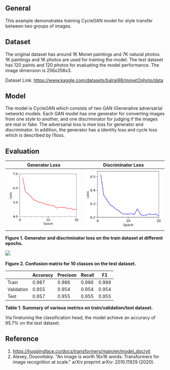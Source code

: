 ## General
This example demonstrates training CycleGAN model for style transfer between two groups of images. 

## Dataset
The original dataset has around 1K Monet paintings and 7K natural photos. 1K paintings and 1K photos are used for training the model. The test dataset has 120 paints and 120 photos for evaluating the model performance. The image dimension is 256x256x3.

Dataset Link: https://www.kaggle.com/datasets/balraj98/monet2photo/data

## Model
The model is CycleGAN which consists of two GAN (Generative adversarial network) models. Each GAN model has one generator for converting images from one style to another, and one discriminator for judging if the images are real or fake. The adversarial loss is mse loss for generator and discriminator. In addition, the generator has a identity loss and cycle loss which is described by l1loss. 

## Evaluation
|Generator Loss|Discriminator Loss|
|---|---|
|<img src="figures/generator_loss.tif" /> | <img src="figures/discriminator_loss.tif" /> |

**Figure 1. Generator and discriminator loss on the train dataset at different epochs.**


<img src="figures/conf_matrix.tif" width="400" />

**Figure 2. Confusion matrix for 10 classes on the test dataset.**


| | Accuracy | Precison | Recall | F1 | 
| --- | --- | --- | --- | --- |
| Train | 0.987 | 0.986 | 0.986 | 0.986 |
| Validation | 0.955 | 0.954 | 0.954 | 0.954 |
| Test | 0.957 | 0.955 | 0.955 | 0.955 |

**Table 1. Summary of various metrics on train/validation/test dataset.**


Via finetuning the classification head, the model achieve an accuracy of 95.7% on the test dataset.

## Reference
1. https://huggingface.co/docs/transformers/main/en/model_doc/vit
2. Alexey, Dosovitskiy. "An image is worth 16x16 words: Transformers for image recognition at scale." arXiv preprint arXiv: 2010.11929 (2020).
